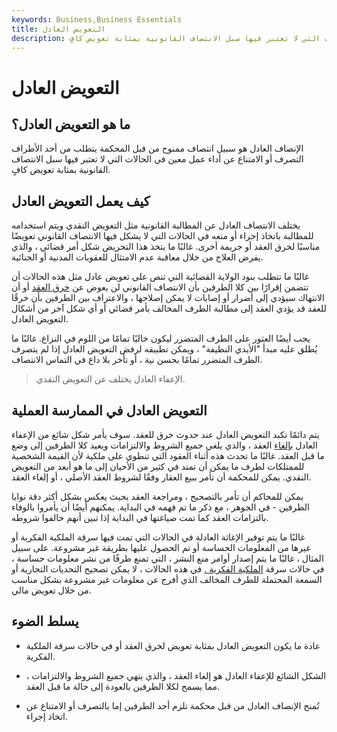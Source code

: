 ```yaml
---
keywords: Business,Business Essentials
title: التعويض العادل
description: الإنصاف العادل هو سبيل انتصاف ممنوح من قبل المحكمة يتطلب من أحد الأطراف التصرف أو الامتناع عن أداء عمل معين في الحالات التي لا تعتبر فيها سبل الانتصاف القانونية بمثابة تعويض كافٍ.
---
```


# التعويض العادل
## ما هو التعويض العادل؟

الإنصاف العادل هو سبيل انتصاف ممنوح من قبل المحكمة يتطلب من أحد الأطراف التصرف أو الامتناع عن أداء عمل معين في الحالات التي لا تعتبر فيها سبل الانتصاف القانونية بمثابة تعويض كافٍ.

## كيف يعمل التعويض العادل

يختلف الانتصاف العادل عن المطالبة القانونية مثل التعويض النقدي ويتم استخدامه للمطالبة باتخاذ إجراء أو منعه في الحالات التي لا يشكل فيها الانتصاف القانوني تعويضًا مناسبًا لخرق العقد أو جريمة أخرى. غالبًا ما يتخذ هذا التحريض شكل أمر قضائي ، والذي يفرض العلاج من خلال معاقبة عدم الامتثال للعقوبات المدنية أو الجنائية.

غالبًا ما تتطلب بنود الولاية القضائية التي تنص على تعويض عادل مثل هذه الحالات أن تتضمن إقرارًا بين كلا الطرفين بأن الانتصاف القانوني لن يعوض عن [خرق العقد](/breach-of-contract) أو أن الانتهاك سيؤدي إلى أضرار أو إصابات لا يمكن إصلاحها ، والاعتراف بين الطرفين بأن خرقًا للعقد قد يؤدي العقد إلى مطالبة الطرف المخالف بأمر قضائي أو أي شكل آخر من أشكال التعويض العادل.

يجب أيضًا العثور على الطرف المتضرر ليكون خاليًا تمامًا من اللوم في النزاع. غالبًا ما يُطلق عليه مبدأ "الأيدي النظيفة" ، ويمكن تطبيقه لرفض التعويض العادل إذا لم يتصرف الطرف المتضرر تمامًا بحسن نية ، أو تأخر بلا داع في التماس الانتصاف.

> الإعفاء العادل يختلف عن التعويض النقدي.

>

## التعويض العادل في الممارسة العملية

يتم دائمًا تكبد التعويض العادل عند حدوث خرق للعقد. سوف يأمر شكل شائع من الإعفاء العادل [بإلغاء](/rescission) العقد ، والذي يلغي جميع الشروط والالتزامات ويعيد كلا الطرفين إلى وضع ما قبل العقد. غالبًا ما تحدث هذه أثناء العقود التي تنطوي على ملكية لأن القيمة الشخصية للممتلكات لطرف ما يمكن أن تمتد في كثير من الأحيان إلى ما هو أبعد من التعويض النقدي. يمكن للمحكمة أن تأمر ببيع العقار وفقًا لشروط العقد الأصلي ، أو إلغاء العقد.

يمكن للمحاكم أن تأمر بالتصحيح ، ومراجعة العقد بحيث يعكس بشكل أكثر دقة نوايا الطرفين - في الجوهر ، مع ذكر ما تم فهمه في البداية. يمكنهم أيضًا أن يأمروا بالوفاء بالتزامات العقد كما تمت صياغتها في البداية إذا تبين أنهم خالفوا شروطه.

غالبًا ما يتم توفير الإغاثة العادلة في الحالات التي تمت فيها سرقة الملكية الفكرية أو غيرها من المعلومات الحساسة أو تم الحصول عليها بطريقة غير مشروعة. على سبيل المثال ، غالبًا ما يتم إصدار أوامر منع النشر ، التي تمنع طرفًا من نشر معلومات حساسة ، في حالات سرقة [الملكية الفكرية .](/intellectualproperty) في هذه الحالات ، لا يمكن تصحيح التحديات التجارية أو السمعة المحتملة للطرف المخالف الذي أفرج عن معلومات غير مشروعة بشكل مناسب من خلال تعويض مالي.

## يسلط الضوء

- عادة ما يكون التعويض العادل بمثابة تعويض لخرق العقد أو في حالات سرقة الملكية الفكرية.

- الشكل الشائع للإعفاء العادل هو إلغاء العقد ، والذي ينهي جميع الشروط والالتزامات ، مما يسمح لكلا الطرفين بالعودة إلى حالة ما قبل العقد.

- تُمنح الإنصاف العادل من قبل محكمة تلزم أحد الطرفين إما بالتصرف أو الامتناع عن اتخاذ إجراء.

